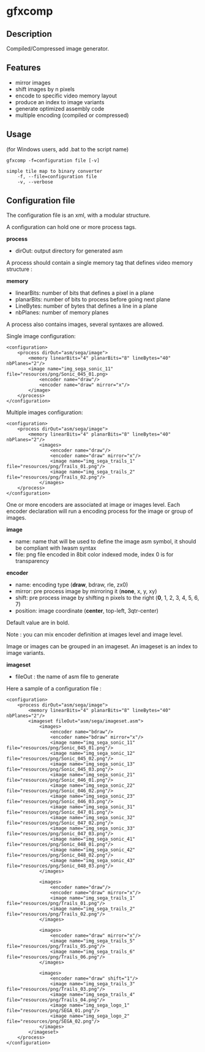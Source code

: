 # gfxcomp
## Description
Compiled/Compressed image generator.

## Features
* mirror images
* shift images by n pixels
* encode to specific video memory layout
* produce an index to image variants
* generate optimized assembly code
* multiple encoding (compiled or compressed)

## Usage

(for Windows users, add .bat to the script name)

    gfxcomp -f=configuration file [-v]

    simple tile map to binary converter
        -f, --file=configuration file
        -v, --verbose

 ## Configuration file

The configuration file is an xml, with a modular structure.

A configuration can hold one or more process tags.

**process**
- dirOut: output directory for generated asm

A process should contain a single memory tag that defines video memory structure :

**memory**
- linearBits: number of bits that defines a pixel in a plane
- planarBits: number of bits to process before going next plane
- LineBytes: number of bytes that defines a line in a plane
- nbPlanes: number of memory planes

A process also contains images, several syntaxes are allowed.

Single image configuration:

    <configuration>
        <process dirOut="asm/sega/image">
            <memory linearBits="4" planarBits="8" lineBytes="40" nbPlanes="2"/>
            <image name="img_sega_sonic_11" file="resources/png/Sonic_045_01.png>
                <encoder name="draw"/>
                <encoder name="draw" mirror="x"/>
            </image>
        </process>
    </configuration>

Multiple images configuration:

    <configuration>
        <process dirOut="asm/sega/image">
            <memory linearBits="4" planarBits="8" lineBytes="40" nbPlanes="2"/>
                <images>
                    <encoder name="draw"/>
                    <encoder name="draw" mirror="x"/>
                    <image name="img_sega_trails_1" file="resources/png/Trails_01.png"/>
                    <image name="img_sega_trails_2" file="resources/png/Trails_02.png"/>
                </images>
        </process>
    </configuration>

One or more encoders are associated at image or images level.
Each encoder declaration will run a encoding process for the image or group of images.

**image**
- name: name that will be used to define the image asm symbol, it should be compliant with lwasm syntax
- file: png file encoded in 8bit color indexed mode, index 0 is for transparency

**encoder**
- name: encoding type (**draw**, bdraw, rle, zx0)
- mirror: pre process image by mirroring it (**none**, x, y, xy)
- shift: pre process image by shifting n pixels to the right (**0**, 1, 2, 3, 4, 5, 6, 7)
- position: image coordinate (**center**, top-left, 3qtr-center)

Default value are in bold.

Note : you can mix encoder definition at images level and image level.

Image or images can be grouped in an imageset. An imageset is an index to image variants.

**imageset**
- fileOut : the name of asm file to generate

Here a sample of a configuration file :

    <configuration>
        <process dirOut="asm/sega/image">
            <memory linearBits="4" planarBits="8" lineBytes="40" nbPlanes="2"/>
            <imageset fileOut="asm/sega/imageset.asm">
                <images>
                    <encoder name="bdraw"/>
                    <encoder name="bdraw" mirror="x"/>
                    <image name="img_sega_sonic_11" file="resources/png/Sonic_045_01.png"/>
                    <image name="img_sega_sonic_12" file="resources/png/Sonic_045_02.png"/>
                    <image name="img_sega_sonic_13" file="resources/png/Sonic_045_03.png"/>
                    <image name="img_sega_sonic_21" file="resources/png/Sonic_046_01.png"/>
                    <image name="img_sega_sonic_22" file="resources/png/Sonic_046_02.png"/>
                    <image name="img_sega_sonic_23" file="resources/png/Sonic_046_03.png"/>
                    <image name="img_sega_sonic_31" file="resources/png/Sonic_047_01.png"/>
                    <image name="img_sega_sonic_32" file="resources/png/Sonic_047_02.png"/>
                    <image name="img_sega_sonic_33" file="resources/png/Sonic_047_03.png"/>
                    <image name="img_sega_sonic_41" file="resources/png/Sonic_048_01.png"/>
                    <image name="img_sega_sonic_42" file="resources/png/Sonic_048_02.png"/>
                    <image name="img_sega_sonic_43" file="resources/png/Sonic_048_03.png"/>
                </images>
                
                <images>
                    <encoder name="draw"/>
                    <encoder name="draw" mirror="x"/>
                    <image name="img_sega_trails_1" file="resources/png/Trails_01.png"/>
                    <image name="img_sega_trails_2" file="resources/png/Trails_02.png"/>
                </images>
    
                <images>
                    <encoder name="draw" mirror="x"/>
                    <image name="img_sega_trails_5" file="resources/png/Trails_05.png"/>
                    <image name="img_sega_trails_6" file="resources/png/Trails_06.png"/>
                </images>
                
                <images>
                    <encoder name="draw" shift="1"/>
                    <image name="img_sega_trails_3" file="resources/png/Trails_03.png"/>
                    <image name="img_sega_trails_4" file="resources/png/Trails_04.png"/>
                    <image name="img_sega_logo_1"   file="resources/png/SEGA_01.png"/>
                    <image name="img_sega_logo_2"   file="resources/png/SEGA_02.png"/>
                </images>
            </imageset>
        </process>
    </configuration>